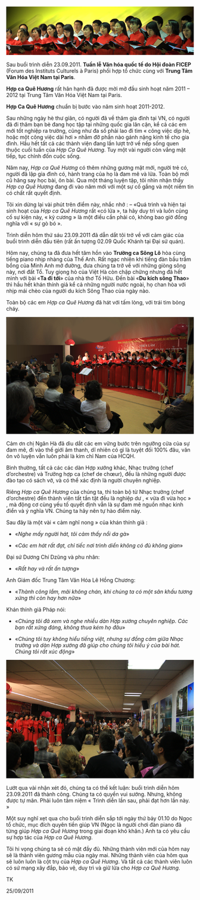 <!--
title: Tuần lễ văn hóa do FICEP và TTVH tổ chức 23.09.2011
author: Nguyễn Tích Kỳ
status: completed
-->

![](TuanLeVH1.jpg)  

Sau buổi trình diễn 23.09.2011. **Tuần lễ Văn hóa quốc tế do Hội đoàn FICEP** (Forum des Instituts Culturels à Paris) phối hợp tổ chức cùng với **Trung Tâm Văn Hóa Việt Nam tại Paris**.

**Hợp ca Quê Hương** rất hân hạnh đã được mời mở đầu sinh hoạt năm 2011 – 2012 tại Trung Tâm Văn Hóa Việt Nam tại Paris.

 **Hợp Ca Quê Hương** chuẩn bị bước vào năm sinh hoạt 2011-2012.

Sau  những ngày hè thư giãn, có người đã về thăm gia đình tại VN, có người đã đi thăm bạn bè đang học tập tại những quốc gia lân cận, kể cả các em mới tốt nghiệp ra trường, cũng như đa số phải lao đi tìm « công việc dịp hè, hoặc một công việc dài hơi » nhằm đỡ phần nào gánh nặng kinh tế cho gia đình. Hầu hết tất cả các thành viện đang lần lượt trở vế nếp sống quen thuộc cuối tuần của *Hợp Ca Quê Hương*. Tuy một vài người còn vắng mặt tiếp, tục chỉnh đốn cuộc sống.

Năm nay, *Hợp ca Quê Hương* có thêm những gương mặt mới, người trẻ có, người đã lập gia đình có, hành trang của họ là đam mê và lửa. Toàn bộ mới cũ  hăng say  học bài, ôn bài.  Qua một tháng luyện tập, tôi nhìn nhận thấy *Hợp ca Quê Hương* đang đi vào năm mới với một sự cố gắng và một niềm tin có chất rất quyết định.

Tôi xin dừng lại vài phút trên điểm này, nhắc nhở :  – «Quá trình và hiện tại sinh hoạt của *Hợp ca Quê Hương* rất «có lửa », ta hãy duy trì và luôn củng cố sự kiện này, « kỷ cương » là một điều cần phải có, không bao giờ đồng nghĩa với « sự gò bó ». 

Trình diễn hôm thứ sáu 23.09.2011 đã dẫn dắt tôi trở về với cảm giác của buổi trình diễn đầu tiên (rất ấn tượng 02.09 Quốc Khánh tại Đại sứ quán).

Hôm nay, chúng ta đã đưa hết tâm hồn vào **Trường ca Sông Lô** hòa cùng tiếng piano nhịp nhàng của Thế Anh. Rất ngạc nhiên khi tiếng đàn bầu trầm bổng của Minh Anh mở đường, đưa chúng ta trở về với những giòng sông này, nơi đất Tổ. Tuy giọng hò của Việt Hà còn chập chững nhưng đã hết mình với bài «**Ta đi tới**» của nhà thơ Tố Hữu. Đến bài «**Du kích sông Thao**» thì hầu hết khán thính giả kể cả những người nước ngoài, họ chan hòa với nhịp mái chèo của người du kích Sông Thao của ngày nào.

Toàn bộ các em *Hợp ca Quê Hương* đã hát với tấm lòng, với trái tim bỏng cháy.

![](TuanLeVH2.jpg)  

Cảm ơn chị Ngân Hà đã dìu dắt các em vững bước trên ngưỡng cửa của sự đam mê, đi vào thế giới âm thanh, dĩ nhiên có gì là tuyệt đối 100% đâu, văn ôn võ luyện vẫn luôn phải là kim chỉ Nam của HCQH.

Bình thường, tất cả các các dàn Hợp xướng khác, Nhạc trưởng (chef d’orchestre) và Trưởng hợp ca (chef de chœur), đều là những người được đào tạo có sách vở, và có thể xác định là người chuyên nghiệp.

Riêng *Hợp ca Quê Hương* của chúng ta, thì toàn bộ từ Nhạc trưởng (chef d’orchestre) đến thành viên tất tần tật đều là nghiệp dư , « vừa đi vừa học » , mà động cơ cùng yếu tố quyết định vẫn là sự đam mê nguồn nhạc kinh điển và ý nghĩa  VN. Chúng ta hãy nên tự hào điểm này.

Sau đây là một vài « cảm nghĩ nong » của khán thính giả  :

* «*Nghe mấy người hát, tôi cảm thấy nổi da gà*»

* «*Các em hát rất đạt, chỉ tiếc nơi trình diển không có đủ không gian*»

Đại sứ Dương Chí Dzũng và phu nhân:

* «*Rất hay và rất ấn tượng*»

Anh Giám đốc Trung Tâm Văn Hóa Lê Hồng Chương:

* «*Thành công lắm, mãi không chán, khi chúng ta có một sân khấu tương xứng thì còn hay hơn nữa*»

Khán thính giả Pháp nói:

* «*Chúng tôi đã xem và nghe nhiều dàn Hợp xướng chuyên nghiệp. Các bạn rất xứng đáng, không thua kém họ đâu*»

* «*Chúng tôi tuy không hiểu tiếng việt, nhưng sự đồng cảm giữa Nhạc trưởng và dàn Hợp xướng đã giúp cho chúng tôi hiểu ý của bài hát. Chúng tôi rất xúc động*»

![](TuanLeVH3.jpg)  

Lướt qua vài nhận xét đó, chúng ta có thể kết luận: buổi trình diễn hôm 23.09.2011  đã thành công.  Chúng ta có quyền vui sướng. Nhưng, không được tự mãn. Phải luôn tâm niệm « Trình diễn lần sau, phải đạt hơn lần này. »

Một suy nghĩ xẹt qua cho buổi trình diễn sắp tới ngày thứ bảy 01.10 do Ngọc tổ chức, mục đích quyên tiền giúp VN (Ngọc là người chơi đàn piano đã từng giúp *Hợp ca Quê Hương* trong giai đoạn khó khăn.) Anh ta có yêu cầu sự hợp tác của *Hợp ca Quê Hương*.

Tôi hi vọng chúng ta sẽ có mặt đầy đủ.                                                               Những thành viên mới của hôm nay sẽ là thành viên gương mẫu của ngày mai. Những thành viên của hôm qua sẽ luôn luôn là cột trụ của *Hợp ca Quê Hương*.  Và tất cả các thành viên luôn có sứ mạng xây đắp, bảo vệ, duy trì và giữ lửa cho *Hợp ca Quê Hương*.

TK

25/09/2011
